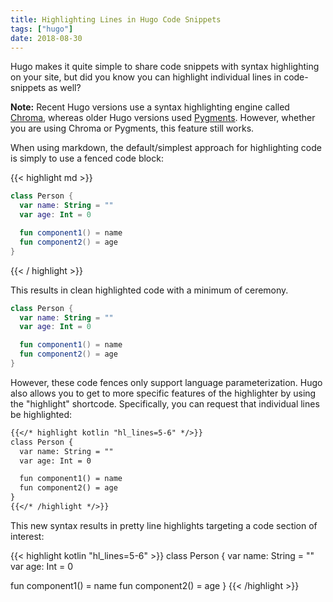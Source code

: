 ```yaml
---
title: Highlighting Lines in Hugo Code Snippets
tags: ["hugo"]
date: 2018-08-30
---
```


Hugo makes it quite simple to share code snippets with syntax highlighting on your site, but did you know you can highlight individual lines in code-snippets as well?

<!--more-->

**Note:** Recent Hugo versions use a syntax highlighting engine called [Chroma](https://github.com/alecthomas/chroma), whereas older Hugo versions used [Pygments](http://pygments.org/). However, whether you are using Chroma or Pygments, this feature still works.

When using markdown, the default/simplest approach for highlighting code is simply to use a fenced code block:

{{< highlight md >}}
``` kotlin
class Person {
  var name: String = ""
  var age: Int = 0

  fun component1() = name
  fun component2() = age
}
```
{{< / highlight >}}

This results in clean highlighted code with a minimum of ceremony.

```kotlin
class Person {
  var name: String = ""
  var age: Int = 0

  fun component1() = name
  fun component2() = age
}
```

However, these code fences only support language parameterization. Hugo also allows you to get to more specific features of the highlighter by using the "highlight" shortcode. Specifically, you can request that individual lines be highlighted:

```md
{{</* highlight kotlin "hl_lines=5-6" */>}}
class Person {
  var name: String = ""
  var age: Int = 0

  fun component1() = name
  fun component2() = age
}
{{</* /highlight */>}}
```

This new syntax results in pretty line highlights targeting a code section of interest:

{{< highlight kotlin "hl_lines=5-6" >}}
class Person {
  var name: String = ""
  var age: Int = 0

  fun component1() = name
  fun component2() = age
}
{{< /highlight >}}
